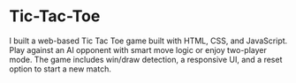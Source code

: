 # Tic-Tac-Toe
I built a web-based Tic Tac Toe game built with HTML, CSS, and JavaScript. Play against an AI opponent with smart move logic or enjoy two-player mode. The game includes win/draw detection, a responsive UI, and a reset option to start a new match.

